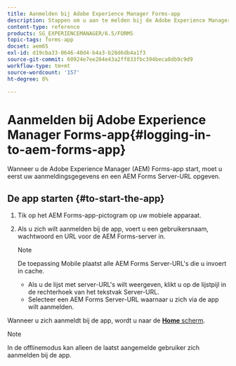 ```yaml
---
title: Aanmelden bij Adobe Experience Manager Forms-app
description: Stappen om u aan te melden bij de Adobe Experience Manager Forms-app.
content-type: reference
products: SG_EXPERIENCEMANAGER/6.5/FORMS
topic-tags: forms-app
docset: aem65
exl-id: d19cba33-0646-40d4-b4a3-b28d6db4a1f3
source-git-commit: 60924e7ee204e43a2ff833fbc394beca8db9c9d9
workflow-type: tm+mt
source-wordcount: '157'
ht-degree: 0%

---
```


# Aanmelden bij Adobe Experience Manager Forms-app{#logging-in-to-aem-forms-app}

Wanneer u de Adobe Experience Manager (AEM) Forms-app start, moet u eerst uw aanmeldingsgegevens en een AEM Forms Server-URL opgeven.

## De app starten {#to-start-the-app}

1. Tik op het AEM Forms-app-pictogram op uw mobiele apparaat.
1. Als u zich wilt aanmelden bij de app, voert u een gebruikersnaam, wachtwoord en URL voor de AEM Forms-server in.

   >[!NOTE]
   >
   >De toepassing Mobile plaatst alle AEM Forms Server-URL&#39;s die u invoert in cache.
   >
   >    * Als u de lijst met server-URL&#39;s wilt weergeven, klikt u op de lijstpijl in de rechterhoek van het tekstvak Server-URL.
   >    * Selecteer een AEM Forms Server-URL waarnaar u zich via de app wilt aanmelden.

Wanneer u zich aanmeldt bij de app, wordt u naar de [**Home** scherm](../../forms/using/home-screen.md).

>[!NOTE]
>
>In de offlinemodus kan alleen de laatst aangemelde gebruiker zich aanmelden bij de app.
